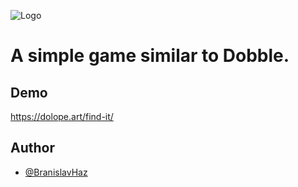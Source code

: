 ![Logo](https://dolope.art/find-it/static/media/logo.86c5ff7fe1ed16c9e9ff.png)

# A simple game similar to Dobble.

## Demo

https://dolope.art/find-it/

## Author

- [@BranislavHaz](https://github.com/BranislavHaz)
